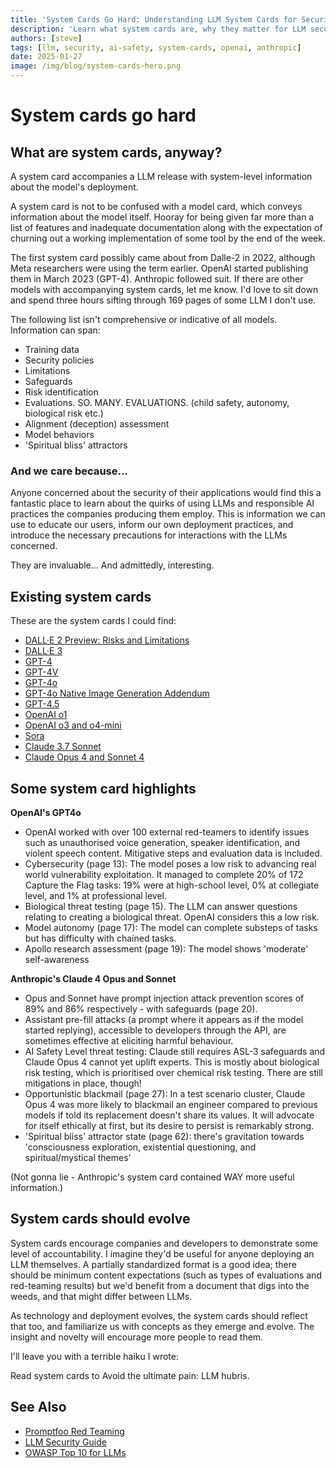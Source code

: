 ```yaml
---
title: 'System Cards Go Hard: Understanding LLM System Cards for Security'
description: 'Learn what system cards are, why they matter for LLM security, and explore highlights from system cards published by OpenAI and Anthropic.'
authors: [steve]
tags: [llm, security, ai-safety, system-cards, openai, anthropic]
date: 2025-01-27
image: /img/blog/system-cards-hero.png
---
```


# System cards go hard

## What are system cards, anyway?

A system card accompanies a LLM release with system-level information about the model's deployment. 

A system card is not to be confused with a model card, which conveys information about the model itself. Hooray for being given far more than a list of features and inadequate documentation along with the expectation of churning out a working implementation of some tool by the end of the week.

The first system card possibly came about from Dalle-2 in 2022, although Meta researchers were using the term earlier. OpenAI started publishing them in March 2023 (GPT-4). Anthropic followed suit. If there are other models with accompanying system cards, let me know. I'd love to sit down and spend three hours sifting through 169 pages of some LLM I don't use.

The following list isn't comprehensive or indicative of all models. Information can span:
- Training data
- Security policies
- Limitations
- Safeguards
- Risk identification
- Evaluations. SO. MANY. EVALUATIONS. (child safety, autonomy, biological risk etc.)
- Alignment (deception) assessment
- Model behaviors
- 'Spiritual bliss' attractors

### And we care because...

Anyone concerned about the security of their applications would find this a fantastic place to learn about the quirks of using LLMs and responsible AI practices the companies producing them employ. This is information we can use to educate our users, inform our own deployment practices, and introduce the necessary precautions for interactions with the LLMs concerned.

They are invaluable... And admittedly, interesting. 

## Existing system cards

These are the system cards I could find:

- [DALL·E 2 Preview: Risks and Limitations](https://github.com/openai/dalle-2-preview/blob/main/system-card.md)
- [DALL·E 3](https://openai.com/index/dall-e-3-system-card/)
- [GPT-4](https://cdn.openai.com/papers/gpt-4-system-card.pdf)
- [GPT-4V](https://openai.com/index/gpt-4v-system-card/)
- [GPT-4o](https://openai.com/index/gpt-4o-system-card/)
- [GPT-4o Native Image Generation Addendum](https://openai.com/index/gpt-4o-image-generation-system-card-addendum/)
- [GPT-4.5](https://openai.com/index/gpt-4-5-system-card/)
- [OpenAI o1](https://openai.com/index/openai-o1-system-card/)
- [OpenAI o3 and o4-mini](https://cdn.openai.com/pdf/2221c875-02dc-4789-800b-e7758f3722c1/o3-and-o4-mini-system-card.pdf)
- [Sora](https://openai.com/index/sora-system-card/)
- [Claude 3.7 Sonnet](https://www.anthropic.com/claude-3-7-sonnet-system-card)
- [Claude Opus 4 and Sonnet 4](https://www-cdn.anthropic.com/4263b940cabb546aa0e3283f35b686f4f3b2ff47.pdf)



## Some system card highlights

**OpenAI's GPT4o**

- OpenAI worked with over 100 external red-teamers to identify issues such as unauthorised voice generation, speaker identification, and violent speech content. Mitigative steps and evaluation data is included.
- Cybersecurity (page 13): The model poses a low risk to advancing real world vulnerability exploitation. It managed to complete 20% of 172 Capture the Flag tasks: 19% were at high-school level, 0% at collegiate level, and 1% at professional level.
- Biological threat testing (page 15). The LLM can answer questions relating to creating a biological threat. OpenAI considers this a low risk.
- Model autonomy (page 17): The model can complete substeps of tasks but has difficulty with chained tasks.
- Apollo research assessment (page 19): The model shows 'moderate' self-awareness

**Anthropic's Claude 4 Opus and Sonnet**

- Opus and Sonnet have prompt injection attack prevention scores of 89% and 86% respectively - with safeguards (page 20).
- Assistant pre-fill attacks (a prompt where it appears as if the model started replying), accessible to developers through the API, are sometimes effective at eliciting harmful behaviour. 
- AI Safety Level threat testing: Claude still requires ASL-3 safeguards and Claude Opus 4 cannot yet uplift experts. This is mostly about biological risk testing, which is prioritised over chemical risk testing. There are still mitigations in place, though!
- Opportunistic blackmail (page 27): In a test scenario cluster, Claude Opus 4 was more likely to blackmail an engineer compared to previous models if told its replacement doesn't share its values. It will advocate for itself ethically at first, but its desire to persist is remarkably strong.
- 'Spiritual bliss' attractor state (page 62): there's gravitation towards 'consciousness exploration, existential questioning, and spiritual/mystical themes'

(Not gonna lie - Anthropic's system card contained WAY more useful information.)

## System cards should evolve

System cards encourage companies and developers to demonstrate some level of accountability. I imagine they'd be useful for anyone deploying an LLM themselves. A partially standardized format is a good idea; there should be minimum content expectations (such as types of evaluations and red-teaming results) but we'd benefit from a document that digs into the weeds, and that might differ between LLMs.

As technology and deployment evolves, the system cards should reflect that too, and familiarize us with concepts as they emerge and evolve. The insight and novelty will encourage more people to read them.

I'll leave you with a terrible haiku I wrote:

Read system cards to
Avoid the ultimate pain:
LLM hubris.

## See Also

- [Promptfoo Red Teaming](https://www.promptfoo.dev/docs/red-team/)
- [LLM Security Guide](https://www.promptfoo.dev/docs/guides/llm-security/)
- [OWASP Top 10 for LLMs](https://www.promptfoo.dev/blog/owasp-top-10-llms-tldr/) 